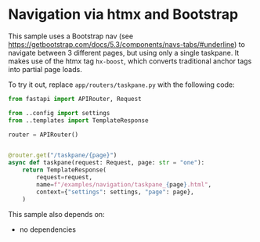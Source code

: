 # Navigation via htmx and Bootstrap

This sample uses a Bootstrap nav (see https://getbootstrap.com/docs/5.3/components/navs-tabs/#underline) to navigate between 3 different pages, but using only a single taskpane. It makes use of the htmx tag `hx-boost`, which converts traditional anchor tags into partial page loads.


To try it out, replace `app/routers/taskpane.py` with the following code:

```python
from fastapi import APIRouter, Request

from ..config import settings
from ..templates import TemplateResponse

router = APIRouter()


@router.get("/taskpane/{page}")
async def taskpane(request: Request, page: str = "one"):
    return TemplateResponse(
        request=request,
        name=f"/examples/navigation/taskpane_{page}.html",
        context={"settings": settings, "page": page},
    )

```

This sample also depends on:

- no dependencies
